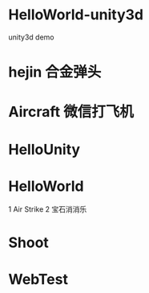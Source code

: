# HelloWorld-unity3d
unity3d demo


hejin         合金弹头
============================
Aircraft      微信打飞机
============================
HelloUnity 
============================  
HelloWorld
============================
1 Air Strike
2 宝石消消乐

Shoot
=============================
WebTest
=============================